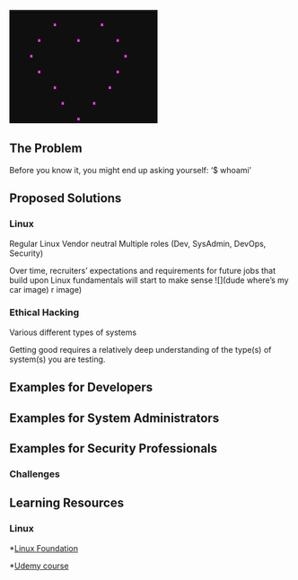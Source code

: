 



![ASCI you mage heart](/images/shell_script_heart.png)


## The Problem


Before you know it, you might end up asking yourself:
‘$ whoami’


## Proposed Solutions

### Linux

Regular Linux 
Vendor neutral
Multiple roles (Dev, SysAdmin, DevOps, Security)

Over time, recruiters’ expectations and requirements for future jobs that build upon Linux fundamentals will start to make sense 
![](dude where’s my car image)
r image)




### Ethical Hacking

Various different types of systems 


Getting good requires a relatively deep understanding of the type(s) of system(s) you are testing. 





## Examples for Developers


## Examples for System Administrators


## Examples for Security Professionals






### Challenges


## Learning Resources 


### Linux


*[Linux Foundation](https://training.linuxfoundation.org/)

*[Udemy course](https://www.udemy.com/course/command-line/)









